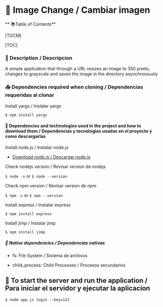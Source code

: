 #  📸  Image Change / Cambiar imagen
**  📚Table of Contents**

[TOCM]

[TOC]
### 📝 Description / Descripcion
A simple application that through a URL resizes an image to 350 pixels, changes to grayscale and saves the image in the directory asynchronously

### 📥 Dependencies required when cloning / Dependencias requeridas al clonar 
Install yargs / Instalar yargs

`$ npm install yargs`


#### 🧲 Dependencies and technologies used in the project and how to download them / Dependencias y tecnologias usadas en el proyecto y como descargarlas 

Install node.js / Instalar node.js

- [Download node.js / Descargar node.js](https://nodejs.org/en)

Check nodejs version / Revisar version de nodejs

`$ node -v` or `$ node --version`

Check npm version / Revisar version de npm

`$ npm -v` or `$ npm --version`

Install express / Instalar express

`$ npm install express`

Install jimp / Instalar jimp

`$ npm install jimp`

##### 🔗 Native dependencies / Dependencias nativas
- fs: File System / Sistema de archivos

- child_process: Child Processes / Procesos secundarios

## 🔑 To start the server and run the application / Para iniciar el servidor y ejecutar la aplicacion
`$ node app.js login --key=123`




